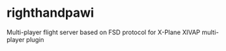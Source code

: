 # righthandpawi
Multi-player flight server based on FSD protocol for X-Plane XIVAP multi-player plugin
